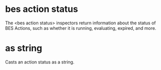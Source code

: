 # bes action status

The &lt;bes action status&gt; inspectors return information about the status of BES Actions, such as whether it is running, evaluating, expired, and more.

# <bes action status> as string

Casts an action status as a string.
